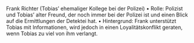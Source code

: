 Frank Richter (Tobias’ ehemaliger Kollege bei der Polizei)
	•	Rolle: Polizist und Tobias’ alter Freund, der noch immer bei der Polizei ist und einen Blick auf die Ermittlungen der Detektei hat.
	•	Hintergrund: Frank unterstützt Tobias mit Informationen, wird jedoch in einen Loyalitätskonflikt geraten, wenn Tobias zu viel von ihm verlangt.